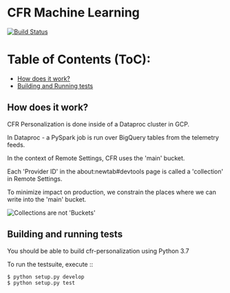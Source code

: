 # CFR Machine Learning

[![Build Status](https://travis-ci.org/mozilla/cfr-personalization.svg?branch=master)](https://travis-ci.org/mozilla/cfr-personalization)

# Table of Contents (ToC):

- [How does it work?](#how-does-it-work)
- [Building and Running tests](#build-and-run-tests)

## How does it work?

CFR Personalization is done inside of a Dataproc cluster in GCP.

In Dataproc - a PySpark job is run over BigQuery tables from the
telemetry feeds.  

In the context of Remote Settings, CFR uses the 'main' bucket.

Each 'Provider ID' in the about:newtab#devtools page is called a
'collection' in Remote Settings.

To minimize impact on production, we constrain the places where
we can write into the 'main' bucket.

![Collections are not 'Buckets'](./rs_collections.jpg "Collections are not Buckets")

## Building and running tests

You should be able to build cfr-personalization using Python 3.7

To run the testsuite, execute ::

```python
$ python setup.py develop
$ python setup.py test
```
